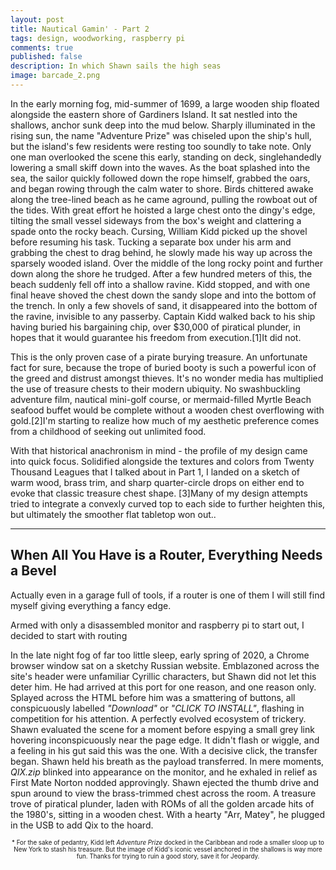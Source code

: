 ```yaml
---
layout: post
title: Nautical Gamin' - Part 2
tags: design, woodworking, raspberry pi
comments: true
published: false
description: In which Shawn sails the high seas
image: barcade_2.png
---
```


In the early morning fog, mid-summer of 1699, a large wooden ship floated alongside the eastern shore of Gardiners Island. It sat nestled into the shallows, anchor sunk deep into the mud below.  Sharply illuminated in the rising sun, the name "Adventure Prize" was chiseled upon the ship's hull, but the island's few residents were resting too soundly to take note.  Only one man overlooked the scene this early, standing on deck, singlehandedly lowering a small skiff down into the waves. As the boat splashed into the sea, the sailor quickly followed down the rope himself, grabbed the oars, and began rowing through the calm water to shore. Birds chittered awake along the tree-lined beach as he came aground, pulling the rowboat out of the tides.  With great effort he hoisted a large chest onto the dingy's edge, tilting the small vessel sideways from the box's weight and clattering a spade onto the rocky beach.  Cursing, William Kidd picked up the shovel before resuming his task.  Tucking a separate box under his arm and grabbing the chest to drag behind, he slowly made his way up across the sparsely wooded island.  Over the middle of the long rocky point and further down along the shore he trudged. After a few hundred meters of this, the beach suddenly fell off into a shallow ravine.  Kidd stopped, and with one final heave shoved the chest down the sandy slope and into the bottom of the trench. In only a few shovels of sand, it disappeared into the bottom of the ravine, invisible to any passerby. Captain Kidd walked back to his ship having buried his bargaining chip, over $30,000 of piratical plunder, in hopes that it would guarantee his freedom from execution.<span class="ref"><span class="refnum">[1]</span><span class="refbody small">It did not.</span>

This is the only proven case of a pirate burying treasure.  An unfortunate fact for sure, because the trope of buried booty is such a powerful icon of the greed and distrust amongst thieves. It's no wonder media has multiplied the use of treasure chests to their modern ubiquity.  No swashbuckling adventure film, nautical mini-golf course, or mermaid-filled Myrtle Beach seafood buffet would be complete without a wooden chest overflowing with gold.<span class="ref"><span class="refnum">[2]</span><span class="refbody">I'm starting to realize how much of my aesthetic preference comes from a childhood of seeking out unlimited food.</span>

With that historical anachronism in mind - the profile of my design came into quick focus.  Solidified alongside the textures and colors from Twenty Thousand Leagues that I talked about in Part 1, I landed on a sketch of warm wood, brass trim, and sharp quarter-circle drops on either end  to evoke that classic treasure chest shape.  <span class="ref"><span class="refnum">[3]</span><span class="refbody">Many of my design attempts tried to integrate a convexly curved top to each side to further heighten this, but ultimately the smoother flat tabletop won out..</span>

<hr/>

## When All You Have is a Router, Everything Needs a Bevel

Actually even in a garage full of tools, if a router is one of them I will still find myself giving everything a fancy edge.

Armed with only a disassembled monitor and raspberry pi to start out, I decided to start with routing 





In the late night fog of far too little sleep, early spring of 2020, a Chrome browser window sat on a sketchy Russian website.  Emblazoned across the site's header were unfamiliar Cyrillic characters, but Shawn did not let this deter him.  He had arrived at this port for one reason, and one reason only.  Splayed across the HTML before him was a smattering of buttons, all conspicuously labelled _"Download"_ or _"CLICK TO INSTALL"_, flashing in competition for his attention.  A perfectly evolved ecosystem of trickery.  Shawn evaluated the scene for a moment before espying a small grey link hovering inconspicuously near the page edge. It didn't flash or wiggle, and a feeling in his gut said this was the one.  With a decisive click, the transfer began.  Shawn held his breath as the payload transferred. In mere moments, _QIX.zip_ blinked into appearance on the monitor, and he exhaled in relief as First Mate Norton nodded approvingly.  Shawn ejected the thumb drive and spun around to view the brass-trimmed chest across the room.  A treasure trove of piratical plunder, laden with ROMs of all the golden arcade hits of the 1980's, sitting in a wooden chest.  With a hearty "Arr, Matey", he plugged in the USB to add Qix to the hoard.



<p style="text-align: center; font-size: 0.7em">* For the sake of pedantry, Kidd left <i>Adventure Prize</i> docked in the Caribbean and rode a smaller sloop up to New York to stash his treasure.  But the image of Kidd's iconic vessel anchored in the shallows is way more fun.  Thanks for trying to ruin a good story, save it for Jeopardy.</p>
